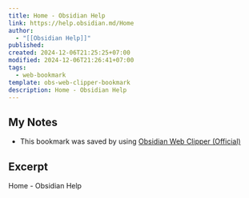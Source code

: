 ```yaml
---
title: Home - Obsidian Help
link: https://help.obsidian.md/Home
author:
  - "[[Obsidian Help]]"
published: 
created: 2024-12-06T21:25:25+07:00
modified: 2024-12-06T21:26:41+07:00
tags:
  - web-bookmark
template: obs-web-clipper-bookmark
description: Home - Obsidian Help
---
```

## My Notes
- This bookmark was saved by using [Obsidian Web Clipper (Official)](https://obsidian.md/clipper)

## Excerpt
Home - Obsidian Help